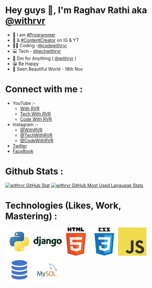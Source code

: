 # Hey guys 👋, I'm Raghav Rathi aka [@withrvr](#connect-with-me-)

-   🧠 I am [#Programmer](#connect-with-me-)
-   🎯 & [#ContentCreator](#connect-with-me-) on IG & YT
-   👨‍💻 Coding -[@codewithrvr](#connect-with-me-)
-   💻 Tech - [@techwithrvr](#connect-with-me-)
-   💬 Dm for Anything ( [@withrvr][withrvr-ig] )
-   😀 Be Happy
-   🎉 Seen Beautiful World - 18th Nov

<!-- #ID is (#connect-with-me-) -->

# Connect with me :

-   YouTube :-
    -   [With RVR][withrvr]
    -   [Tech With RVR][techwithrvr]
    -   [Code With RVR][codewithrvr]
-   Instagram :-
    -   [@WithRVR][withrvr-ig]
    -   [@TechWithRVR][techwithrvr-ig]
    -   [@CodeWithRVR][codewithrvr-ig]
-   [Twitter](https://twitter.com/intent/follow?screen_name=withrvr)
-   [FaceBook](https://www.facebook.com/withrvr)

# Github Stats :

[![withrvr GitHub Stat](https://github-readme-stats.vercel.app/api?username=withrvr&show_icons=true)](#connect-with-me-)
[![withrvr GitHub Most Used Language Stats](https://github-readme-stats.vercel.app/api/top-langs/?username=withrvr&langs_count=10)](#connect-with-me-)

<!-- #ID is (#as-coder---like-to-work-in-this-technologies) -->

# Technologies (Likes, Work, Mastering) :

[<img align="left" alt="Python" width="90px" src="https://raw.githubusercontent.com/github/explore/80688e429a7d4ef2fca1e82350fe8e3517d3494d/topics/python/python.png" />](#connect-with-me-)
[<img align="left" alt="Django" width="90px" src="https://raw.githubusercontent.com/github/explore/80688e429a7d4ef2fca1e82350fe8e3517d3494d/topics/django/django.png" />](#connect-with-me-)
[<img align="left" alt="HTML-HTML5" width="90px" src="https://raw.githubusercontent.com/github/explore/80688e429a7d4ef2fca1e82350fe8e3517d3494d/topics/html/html.png" />](#connect-with-me-)
[<img align="left" alt="CSS-CSS3" width="90px" src="https://raw.githubusercontent.com/github/explore/80688e429a7d4ef2fca1e82350fe8e3517d3494d/topics/css/css.png" />](#connect-with-me-)
[<img align="left" alt="JavaScript-JS" width="90px" src="https://raw.githubusercontent.com/github/explore/80688e429a7d4ef2fca1e82350fe8e3517d3494d/topics/javascript/javascript.png" />](#connect-with-me-)
[<img align="left" alt="SQL" width="90px" src="https://raw.githubusercontent.com/github/explore/80688e429a7d4ef2fca1e82350fe8e3517d3494d/topics/sql/sql.png" />](#connect-with-me-)
[<img align="left" alt="MySQL" width="90px" src="https://raw.githubusercontent.com/github/explore/80688e429a7d4ef2fca1e82350fe8e3517d3494d/topics/mysql/mysql.png" />](#connect-with-me-)

<!--- ........... End .......... and now ............... declaration of variables ............ -->

[withrvr-tapmybio]: https://tapmybio.com/withrvr
[codewithrvr-tapmybio]: https://tapmybio.com/codewithrvr
[withrvr]: https://www.youtube.com/channel/UC7vo7Ytk-XDT_Qk_Uh_ziDg?sub_confirmation=1
[techwithrvr]: https://www.youtube.com/techwithrvr?sub_confirmation=1
[codewithrvr]: https://www.youtube.com/channel/UCz155xQn-6lzHWs9_2oX1Dg?sub_confirmation=1
[withrvr-ig]: https://www.instagram.com/withrvr/
[techwithrvr-ig]: https://www.instagram.com/techwithrvr/
[codewithrvr-ig]: https://www.instagram.com/codewithrvr/
